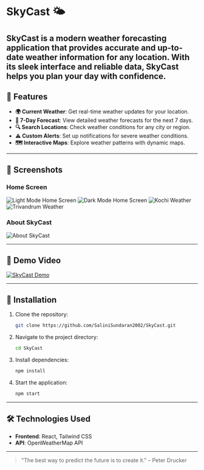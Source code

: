 # SkyCast 🌤️
SkyCast is a modern weather forecasting application that provides accurate and up-to-date weather information for any location. With its sleek interface and reliable data, SkyCast helps you plan your day with confidence.
---

## 🌟 Features

- **🌍 Current Weather**: Get real-time weather updates for your location.
- **📅 7-Day Forecast**: View detailed weather forecasts for the next 7 days.
- **🔍 Search Locations**: Check weather conditions for any city or region.
- **⚠️ Custom Alerts**: Set up notifications for severe weather conditions.
- **🗺️ Interactive Maps**: Explore weather patterns with dynamic maps.

---

## 📸 Screenshots

### Home Screen
![Light Mode Home Screen](screenshots/light.png)
![Dark Mode Home Screen](screenshots/dark.png)
![Kochi Weather](screenshots/kochi.png)
![Trivandrum Weather](screenshots/tvm.png)

### About SkyCast
![About SkyCast](screenshots/about.png)

---

## 🎥 Demo Video

[![SkyCast Demo](https://via.placeholder.com/800x450?text=Demo+Video)](screenshots/Screenrecord.webm)

---

## 🚀 Installation

1. Clone the repository:
    ```bash
    git clone https://github.com/SaliniSundaran2002/SkyCast.git
    ```
2. Navigate to the project directory:
    ```bash
    cd SkyCast
    ```
3. Install dependencies:
    ```bash
    npm install
    ```
4. Start the application:
    ```bash
    npm start
    ```

---

## 🛠️ Technologies Used

- **Frontend**: React, Tailwind CSS
- **API**: OpenWeatherMap API

---

> "The best way to predict the future is to create it." – Peter Drucker
